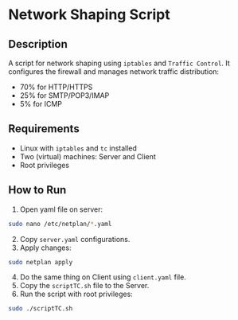 # Network Shaping Script

## Description
A script for network shaping using `iptables` and `Traffic Control`. It configures the firewall and manages network traffic distribution:  
- 70% for HTTP/HTTPS  
- 25% for SMTP/POP3/IMAP  
- 5% for ICMP  

## Requirements
- Linux with `iptables` and `tc` installed 
- Two (virtual) machines: Server and Client
- Root privileges  

## How to Run
1. Open yaml file on server:
  ```sh
  sudo nano /etc/netplan/*.yaml
  ```
2. Copy `server.yaml` configurations.
3. Apply changes:
  ```sh
  sudo netplan apply
  ```
4. Do the same thing on Client using `client.yaml` file.
5. Copy the `scriptTC.sh` file to the Server.
6. Run the script with root privileges:
  ```sh
  sudo ./scriptTC.sh
  ```
